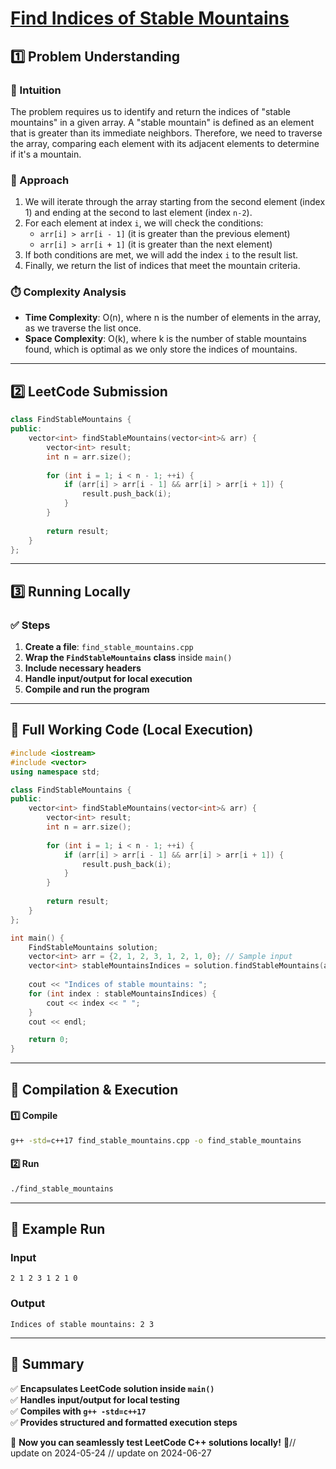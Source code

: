 # **[Find Indices of Stable Mountains](https://leetcode.com/problems/find-indices-of-stable-mountains/description/)**  

## **1️⃣ Problem Understanding**  
### **📌 Intuition**  
The problem requires us to identify and return the indices of "stable mountains" in a given array. A "stable mountain" is defined as an element that is greater than its immediate neighbors. Therefore, we need to traverse the array, comparing each element with its adjacent elements to determine if it's a mountain.

### **🚀 Approach**  
1. We will iterate through the array starting from the second element (index 1) and ending at the second to last element (index `n-2`).
2. For each element at index `i`, we will check the conditions:
   - `arr[i] > arr[i - 1]` (it is greater than the previous element)
   - `arr[i] > arr[i + 1]` (it is greater than the next element)
3. If both conditions are met, we will add the index `i` to the result list.
4. Finally, we return the list of indices that meet the mountain criteria.

### **⏱️ Complexity Analysis**  
- **Time Complexity**: O(n), where n is the number of elements in the array, as we traverse the list once.
- **Space Complexity**: O(k), where k is the number of stable mountains found, which is optimal as we only store the indices of mountains.  

---  

## **2️⃣ LeetCode Submission**  
```cpp
class FindStableMountains {
public:
    vector<int> findStableMountains(vector<int>& arr) {
        vector<int> result;
        int n = arr.size();
        
        for (int i = 1; i < n - 1; ++i) {
            if (arr[i] > arr[i - 1] && arr[i] > arr[i + 1]) {
                result.push_back(i);
            }
        }
        
        return result;
    }
};
```  

---  

## **3️⃣ Running Locally**  
### **✅ Steps**  
1. **Create a file**: `find_stable_mountains.cpp`  
2. **Wrap the `FindStableMountains` class** inside `main()`  
3. **Include necessary headers**  
4. **Handle input/output for local execution**  
5. **Compile and run the program**  

---  

## **📝 Full Working Code (Local Execution)**  
```cpp
#include <iostream>
#include <vector>
using namespace std;

class FindStableMountains {
public:
    vector<int> findStableMountains(vector<int>& arr) {
        vector<int> result;
        int n = arr.size();
        
        for (int i = 1; i < n - 1; ++i) {
            if (arr[i] > arr[i - 1] && arr[i] > arr[i + 1]) {
                result.push_back(i);
            }
        }
        
        return result;
    }
};

int main() {
    FindStableMountains solution;
    vector<int> arr = {2, 1, 2, 3, 1, 2, 1, 0}; // Sample input
    vector<int> stableMountainsIndices = solution.findStableMountains(arr);
    
    cout << "Indices of stable mountains: ";
    for (int index : stableMountainsIndices) {
        cout << index << " ";
    }
    cout << endl;

    return 0;
}
```  

---  

## **🔧 Compilation & Execution**  
#### **1️⃣ Compile**  
```bash
g++ -std=c++17 find_stable_mountains.cpp -o find_stable_mountains
```  

#### **2️⃣ Run**  
```bash
./find_stable_mountains
```  

---  

## **🎯 Example Run**  
### **Input**  
```
2 1 2 3 1 2 1 0  
```  
### **Output**  
```
Indices of stable mountains: 2 3 
```  

---  

## **📌 Summary**  
✅ **Encapsulates LeetCode solution inside `main()`**  
✅ **Handles input/output for local testing**  
✅ **Compiles with `g++ -std=c++17`**  
✅ **Provides structured and formatted execution steps**  

🚀 **Now you can seamlessly test LeetCode C++ solutions locally!** 🚀// update on 2024-05-24
// update on 2024-06-27
